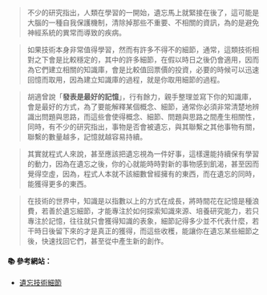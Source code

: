 > 不少的研究指出，人類在學習的一開始，遺忘馬上就緊接在後了，這可能是大腦的一種自我保護機制，清除掉那些不重要、不相關的資訊，為的是避免神經系統的異常而導致的疾病。

> 如果技術本身非常值得學習，然而有許多不得不的細節，通常，這類技術相對之下會是比較穩定的，其中的許多細節，在假以時日之後仍會適用，因而為它們建立相關的知識庫，會是比較值回票價的投資，必要的時候可以迅速回憶而取用，因為建立知識庫的過程，就是你取用細節的過程。

> 胡適曾說「**發表是最好的記憶**」，行有餘力，親手整理並寫下你的知識庫，會是最好的方式，為了要能解釋某個概念、細節，通常你必須非常清楚地辨識出問題與思路，而這些會使得概念、細節、問題與思路之間產生相關性，同時，有不少的研究指出，事物是否會被遺忘，與其聯繫之其他事物有關，聯繫的數量越多，記憶就越容易持續。

> 其實就程式人來說，甚至應該把遺忘視為一件好事，這樣還能持續保有學習的動力，因為在遺忘之後，你的心就能時時對新的事物感到飢渴，甚至因而覺得空虛，因為，程式人本就不該細數曾經擁有的東西，而在遺忘的同時，能獲得更多的東西。

> 在技術的世界中，知識是以指數以上的方式在成長，將時間花在記憶是種浪費，若善於遺忘細節，才能專注於如何探索知識來源、培養研究能力，若只專注於記憶，往往就只會獲得知識的表象，細節記得多少並不代表什麼，若干時日後留下來的才是真正的獲得，而這些收穫，能讓你在遺忘某些細節之後，快速找回它們，甚至從中產生新的創作。

#### :books: 參考網站：
- [遺忘技術細節](http://www.ithome.com.tw/voice/111656)